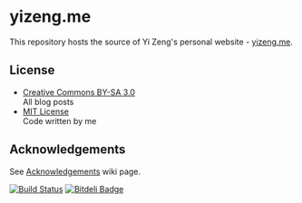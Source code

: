 # yizeng.me

This repository hosts the source of Yi Zeng's personal website - [yizeng.me](http://yizeng.me).

## License
- [Creative Commons BY-SA 3.0](http://creativecommons.org/licenses/by-sa/3.0/deed.en_GB)<br />
	All blog posts
- [MIT License](https://raw.github.com/yizeng/yizeng.me/develop/LICENSE)<br />
	Code written by me

## Acknowledgements
See [Acknowledgements](https://github.com/yizeng/yizeng.me/wiki/Acknowledgements) wiki page.

[![Build Status](https://travis-ci.org/yizeng/yizeng.me.png?branch=develop)](https://travis-ci.org/yizeng/yizeng.me)
[![Bitdeli Badge](https://d2weczhvl823v0.cloudfront.net/yizeng/yizeng.me/trend.png)](https://bitdeli.com/free "Bitdeli Badge")
